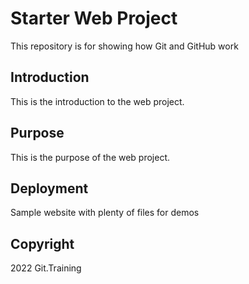 # Starter Web Project

This repository is for showing how Git and GitHub work

## Introduction

This is the introduction to the web project.

## Purpose

This is the purpose of the web project.

## Deployment


Sample website with plenty of files for demos

## Copyright

2022 Git.Training